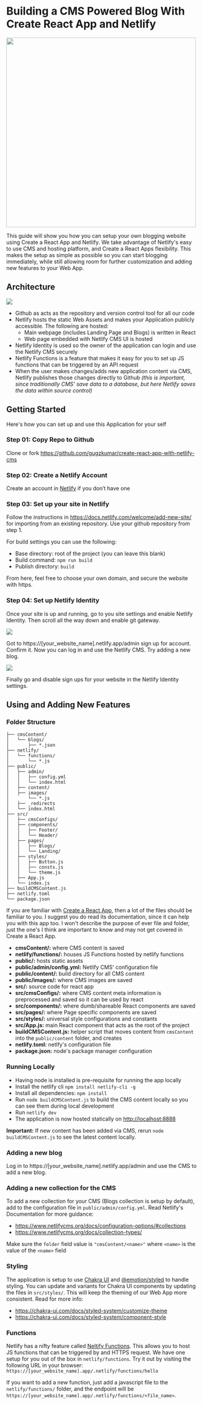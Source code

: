 # Building a CMS Powered Blog With Create React App and Netlify

<img src="/public/images/react-plus-netlify.png" width="500px"/>

This guide will show you how you can setup your own blogging website using Create a React App and Netlify. We take advantage of Netlify's easy to use CMS and hosting platform, and Create a React Apps flexibility. This makes the setup as simple as possible so you can start blogging immediately, while still allowing room for further customization and adding new features to your Web App.

## Architecture

![](/public/images/cra_netlify_arch.png)

* Github as acts as the repository and version control tool for all our code
* Netlify hosts the static Web Assets and makes your Application publicly accessible. The following are hosted:
  * Main webpage (includes Landing Page and Blogs) is written in React
  * Web page embedded with Netlify CMS UI is hosted
* Netlify Identity is used so the owner of the application can login and use the Netlify CMS securely
* Netlify Functions is a feature that makes it easy for you to set up JS functions that can be triggered by an API request
* When the user makes changes/adds new application content via CMS, Netlify publishes those changes directly to Github *(this is important, since traditionally CMS' save data to a database, but here Netlify saves the data within source control)*

## G﻿etting Started

Here's how you can set up and use this Application for your self

### Step 01: Copy Repo to Github

Clone or fork <https://github.com/gugzkumar/create-react-app-with-netlify-cms>

### Step 02: Create a Netlify Account

Create an account in [Netlify](https://www.netlify.com) if you don’t have one

### Step 03: Set up your site in Netlify

Follow the instructions in <https://docs.netlify.com/welcome/add-new-site/> for importing from an existing repository. Use your github repository from step 1.

For build settings you can use the following:

* Base directory: root of the project (you can leave this blank)
* Build command: `npm run build`
* Publish directory: `build`

From here, feel free to choose your own domain, and secure the website with https.

### Step 04: Set up Netlify Identity

Once your site is up and running, go to you site settings and enable Netlify Identity. Then scroll all the way down and enable git gateway. 

![](/public/images/netlify_identity.png)

Got to https://\[your_website_name].netlify.app/admin sign up for account. Confirm it. Now you can log in and use the Netlify CMS. Try adding a new blog.

![](/public/images/netlify_cms_signup.png)

Finally go and disable sign ups for your website in the Netlify Identity settings.

## Using and Adding New Features

### Folder Structure

```
├── cmsContent/
│   └── blogs/
│       ├── *.json
├── netlify/
│   └── functions/
│       └── *.js
├── public/
│   ├── admin/
│   │   ├── config.yml
│   │   └── index.html
│   ├── content/
│   ├── images/
│       └── *.js
│   ├── _redirects
│   └── index.html
├── src/
│   ├── cmsConfigs/
│   ├── components/
│   │   ├── Footer/
│   │   └── Header/
│   ├── pages/
│   │   ├── Blogs/
│   │   └── Landing/
│   ├── styles/
│   │   ├── Button.js
│   │   ├── consts.js
│   │   └── theme.js
│   ├── App.js
│   └── index.js
├── buildCMSContent.js
├── netlify.toml
└── package.json
```

If you are familiar with [Create a React App](<https://github.com/facebook/create-react-app>), then a lot of the files should be familiar to you. I suggest you do read its documentation, since it can help you with this app too. I won't describe the purpose of ever file and folder, just the one's I think are important to know and may not get covered in Create a React App.

- **cmsContent/:** where CMS content is saved
- **netlify/functions/:** houses JS Functions hosted by netlify functions
- **public/:** hosts static assets
- **public/admin/config.yml:** Netlify CMS' configuration file
- **public/content/:** build directory for all CMS content
- **public/images/:** where CMS images are saved
- **src/:** source code for react app
- **src/cmsConfigs/:** where CMS content meta information is preprocessed and saved so it can be used by react
- **src/components/:** where dumb/shareable React components are saved
- **src/pages/:** where Page specific components are saved
- **src/styles/:** universal style configurations and constants
- **src/App.js:** main React component that acts as the root of the project
- **buildCMSContent.js:** helper script that moves content from `cmsContent` into the `public/content` folder, and creates 
- **netlify.toml:** netlfy's configuration file
- **package.json:** node's package manager configuration

### Running Locally

* Having node is installed is pre-requisite for running the app locally
* Install the netlify cli `npm install netlify-cli -g`
* Install all dependencies: `npm install`
* Run `node buildCMSContent.js` to build the CMS content locally so you can see them during local development
* Run `netlify dev`
* The application is now hosted statically on <http://localhost:8888>

**Important:** If new content has been added via CMS, rerun `node buildCMSContent.js` to see the latest content locally.

### Adding a new blog

Log in to https://\[your_website_name].netlify.app/admin and use the CMS to add a new blog.

### Adding a new collection for the CMS

To add a new collection for your CMS (Blogs collection is setup by default), add to the configuration file in `public/admin/config.yml`. Read Netlify's Documentation for more guidance:

- <https://www.netlifycms.org/docs/configuration-options/#collections>
- <https://www.netlifycms.org/docs/collection-types/>

Make sure the `folder` field value is `"cmsContent/<name>"` where `<name>` is the value of the `<name>` field

### Styling

The application is setup to use [Chakra UI](<https://chakra-ui.com/>) and [@emotion/styled](<https://emotion.sh/docs/styled>) to handle styling. You can update and variants for Chakra UI components by updating the files in `src/styles/`. This will keep the theming of our Web App more consistent. Read for more info:

- <https://chakra-ui.com/docs/styled-system/customize-theme>
- <https://chakra-ui.com/docs/styled-system/component-style>

### Functions

Netlify has a nifty feature called [Neltify Functions](<https://www.netlify.com/products/functions/>). This allows you to host JS functions that can be triggered by and HTTPS request. We have one setup for you out of the box in `netlify/functions`. Try it out by visiting the following URL in your browser: `https://[your_website_name].app/.netlify/functions/hello`

If you want to add a new function, just add a javascript file to the `netlify/functions/` folder, and the endpoint will be `https://[your_website_name].app/.netlify/functions/<file_name>`.
